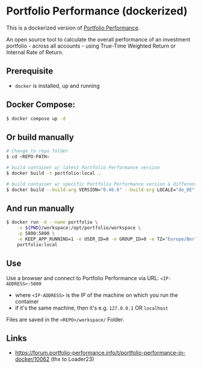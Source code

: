 # Portfolio Performance (dockerized)

This is a dockerized version of [Portfolio Performance](https://www.portfolio-performance.info/en/).

An open source tool to calculate the overall performance of an investment portfolio - across all accounts - using True-Time Weighted Return or Internal Rate of Return.

## Prerequisite
* `docker` is installed, up and running

## Docker Compose:
```bash
$ docker compose up -d
```

## Or build manually
```bash
# Change to repo folder
$ cd <REPO-PATH>

# build container w/ latest Portfolio Performance version
$ docker build -t portfolio:local .

# build container w/ specific Portfolio Performance version & different language
$ docker build --build-arg VERSION="0.46.6" --build-arg LOCALE="de_DE" -t portfolio:local .
```

## And run manually
```bash
$ docker run -d --name portfolio \
	-v ${PWD}/workspace:/opt/portfolio/workspace \
	-p 5800:5800 \
	-e KEEP_APP_RUNNING=1 -e USER_ID=0 -e GROUP_ID=0 -e TZ="Europe/Berlin" \
	portfolio:local
```

## Use
Use a browser and connect to Portfolio Performance via URL: `<IP-ADDRESS>:5800`
* where `<IP-ADDRESS>` is the IP of the machine on which you run the container
* if it's the same machine, then it's e.g. `127.0.0.1` OR `localhost`


Files are saved in the `<REPO>/workspace/` Folder.

## Links
* https://forum.portfolio-performance.info/t/portfolio-performance-in-docker/10062 (thx to Loader23)